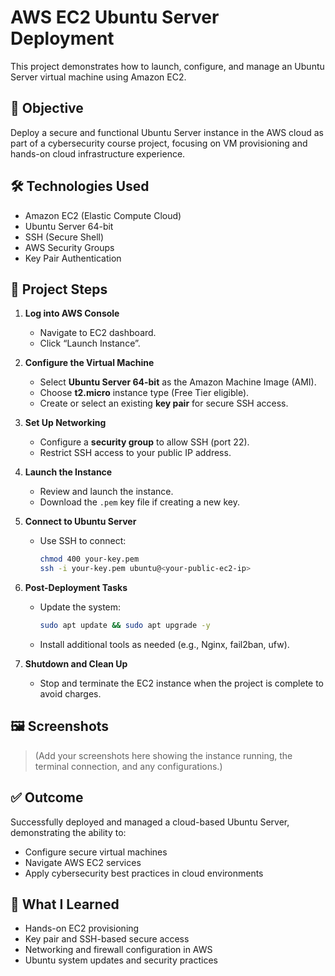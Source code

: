 # AWS EC2 Ubuntu Server Deployment

This project demonstrates how to launch, configure, and manage an Ubuntu Server virtual machine using Amazon EC2.

## 📌 Objective

Deploy a secure and functional Ubuntu Server instance in the AWS cloud as part of a cybersecurity course project, focusing on VM provisioning and hands-on cloud infrastructure experience.

## 🛠️ Technologies Used

- Amazon EC2 (Elastic Compute Cloud)
- Ubuntu Server 64-bit
- SSH (Secure Shell)
- AWS Security Groups
- Key Pair Authentication

## 🔧 Project Steps

1. **Log into AWS Console**
   - Navigate to EC2 dashboard.
   - Click “Launch Instance”.

2. **Configure the Virtual Machine**
   - Select **Ubuntu Server 64-bit** as the Amazon Machine Image (AMI).
   - Choose **t2.micro** instance type (Free Tier eligible).
   - Create or select an existing **key pair** for secure SSH access.

3. **Set Up Networking**
   - Configure a **security group** to allow SSH (port 22).
   - Restrict SSH access to your public IP address.

4. **Launch the Instance**
   - Review and launch the instance.
   - Download the `.pem` key file if creating a new key.

5. **Connect to Ubuntu Server**
   - Use SSH to connect:
     ```bash
     chmod 400 your-key.pem
     ssh -i your-key.pem ubuntu@<your-public-ec2-ip>
     ```

6. **Post-Deployment Tasks**
   - Update the system:
     ```bash
     sudo apt update && sudo apt upgrade -y
     ```
   - Install additional tools as needed (e.g., Nginx, fail2ban, ufw).

7. **Shutdown and Clean Up**
   - Stop and terminate the EC2 instance when the project is complete to avoid charges.

## 🖼️ Screenshots

> (Add your screenshots here showing the instance running, the terminal connection, and any configurations.)

## ✅ Outcome

Successfully deployed and managed a cloud-based Ubuntu Server, demonstrating the ability to:
- Configure secure virtual machines
- Navigate AWS EC2 services
- Apply cybersecurity best practices in cloud environments

## 🧠 What I Learned

- Hands-on EC2 provisioning
- Key pair and SSH-based secure access
- Networking and firewall configuration in AWS
- Ubuntu system updates and security practices

